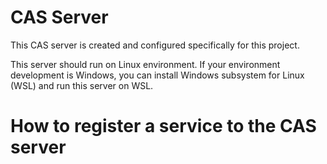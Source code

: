 # CAS Server

This CAS server is created and configured specifically for this project.

This server should run on Linux environment. If your environment development is Windows, you can
install Windows subsystem for Linux (WSL) and run this server on WSL.

# How to register a service to the CAS server